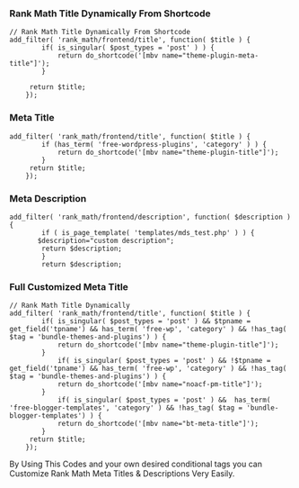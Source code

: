 ### Rank Math Title Dynamically From Shortcode
```
// Rank Math Title Dynamically From Shortcode
add_filter( 'rank_math/frontend/title', function( $title ) {
		if( is_singular( $post_types = 'post' ) ) {
			return do_shortcode('[mbv name="theme-plugin-meta-title"]');
		}

	 return $title;
	});
```


### Meta Title
```
add_filter( 'rank_math/frontend/title', function( $title ) {
		if (has_term( 'free-wordpress-plugins', 'category' ) ) {
			return do_shortcode('[mbv name="theme-plugin-title"]');
		}
	 return $title;
	});
```
### Meta Description
```
add_filter( 'rank_math/frontend/description', function( $description ) {
		if ( is_page_template( 'templates/mds_test.php' ) ) {
	   $description="custom description";
		return $description;
		}
		return $description;
```

### Full Customized Meta Title
```
// Rank Math Title Dynamically
add_filter( 'rank_math/frontend/title', function( $title ) {
		if( is_singular( $post_types = 'post' ) && $tpname = get_field('tpname') && has_term( 'free-wp', 'category' ) && !has_tag( $tag = 'bundle-themes-and-plugins') ) {
			return do_shortcode('[mbv name="theme-plugin-title"]');
		}
			if( is_singular( $post_types = 'post' ) && !$tpname = get_field('tpname') && has_term( 'free-wp', 'category' ) && !has_tag( $tag = 'bundle-themes-and-plugins') ) {
			return do_shortcode('[mbv name="noacf-pm-title"]');
		}
			if( is_singular( $post_types = 'post' ) &&  has_term( 'free-blogger-templates', 'category' ) && !has_tag( $tag = 'bundle-blogger-templates') ) {
			return do_shortcode('[mbv name="bt-meta-title"]');
		}
	 return $title;
	});
```

By Using This Codes and your own desired conditional tags you can Customize Rank Math Meta Titles & Descriptions Very Easily.
